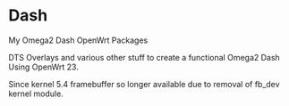 # Dash
My Omega2 Dash OpenWrt Packages

DTS Overlays and various other stuff to create a functional Omega2 Dash Using OpenWrt 23.  

Since kernel 5.4 framebuffer so longer available due to removal of fb_dev kernel module.
